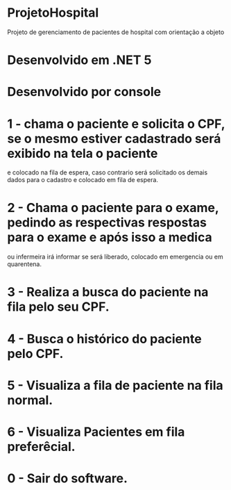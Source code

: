 # ProjetoHospital
Projeto de gerenciamento de pacientes de hospital com orientação a objeto

# Desenvolvido em .NET 5
# Desenvolvido por console

# 1 - chama o paciente e solicita o CPF, se o mesmo estiver cadastrado será exibido na tela o paciente
e colocado na fila de espera, caso contrario será solicitado os demais dados para o cadastro e colocado
em fila de espera.

# 2 - Chama o paciente para o exame, pedindo as respectivas respostas para o exame e após isso a medica
ou infermeira irá informar se será liberado, colocado em emergencia ou em quarentena.

# 3 - Realiza a busca do paciente na fila pelo seu CPF.

# 4 - Busca o histórico do paciente pelo CPF.

# 5 - Visualiza a fila de paciente na fila normal.

# 6 -  Visualiza Pacientes em fila preferêcial.

# 0 - Sair do software.